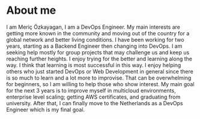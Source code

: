 # About me 
I am Meriç Özkayagan, I am a DevOps Engineer. My main interests are getting more known in the community and moving out of the country for a global network and better living conditions. I have been working for two years, starting as a Backend Engineer then changing into DevOps. I am seeking help mostly for group projects that may challenge us and keep us reaching further heights. I enjoy trying for the better and learning along the way. I think that learning is most successful in this way. I enjoy helping others who just started DevOps or Web Development in general since there is so much to learn and a lot more to improvise. That can be overwhelming for beginners, so I am willing to help those who show interest. My main goal for the next 3 years is to improve myself in multicloud environments, enterprise level scaling; getting AWS certificates, and graduating from university. After that, I can finally move to the Netherlands as a DevOps Engineer which is my final goal.
